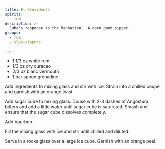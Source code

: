 ```yaml
---
title: El Presidente
spirits:
  - rum
description: >-
  Cuba's response to the Manhattan.  A darn good sipper.
groups:
  - rum
  - slow-sippers

---
```


- 1 1/3 oz white rum
- 1/3 oz dry curacao
- 2/3 oz blanc vermouth
- 1 bar spoon grenadine

Add ingredients to mixing glass and stir with ice.  Strain into a chilled coupe and garnish with an orange twist.

Add sugar cube to mixing glass.  Douse with 2-3 dashes of
Angostura bitters and add a little water until sugar
cube is saturated.  Smash and ensure that the sugar cube
dissolves completely.

Add bourbon.

Fill the mixing glass with ice and stir until chilled and
diluted.

Serve in a rocks glass over a large ice cube.  Garnish with
an orange peel.
